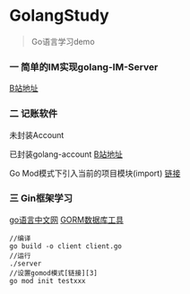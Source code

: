 # GolangStudy
> Go语言学习demo
>
### 一 简单的IM实现golang-IM-Server
[B站地址][1]

### 二 记账软件

未封装Account

已封装golang-account
[B站地址][2]

Go Mod模式下引入当前的项目模块(import)
[链接][3]

### 三 Gin框架学习
[go语言中文网][4]
[GORM数据库工具][5]
```
//编译
go build -o client client.go
//运行
./server
//设置gomod模式[链接][3]
go mod init testxxx
```


[1]:https://www.bilibili.com/video/BV1gf4y1r79E?p=52&share_medium=android&share_plat=android&share_source=WEIXIN&share_tag=s_i&timestamp=1621746963&unique_k=h2CYbI
[2]:https://www.bilibili.com/video/BV1ME411Y71o?p=234&share_medium=android&share_plat=android&share_source=WEIXIN&share_tag=s_i&timestamp=1622943020&unique_k=M9299G
[3]:https://www.jianshu.com/p/0143d3350c1d
[4]:http://www.topgoer.com/gin框架/简介.html
[5]:https://gorm.io/zh_CN/docs/query.html